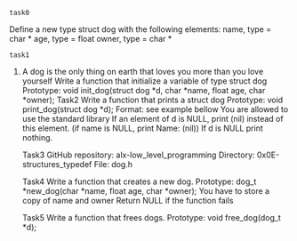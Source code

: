 	task0
Define a new type struct dog with the following elements:
name, type = char *
age, type = float
owner, type = char *

	task1
1. A dog is the only thing on earth that loves you more than you love yourself
Write a function that initialize a variable of type struct dog
Prototype: void init_dog(struct dog *d, char *name, float age, char *owner);
	Task2
Write a function that prints a struct dog
Prototype: void print_dog(struct dog *d);
Format: see example bellow
You are allowed to use the standard library
If an element of d is NULL, print (nil) instead of this element. (if name is NULL, print Name: (nil))
If d is NULL print nothing.

	Task3
GitHub repository: alx-low_level_programming
Directory: 0x0E-structures_typedef
File: dog.h

	Task4
Write a function that creates a new dog.
Prototype: dog_t *new_dog(char *name, float age, char *owner);
You have to store a copy of name and owner
Return NULL if the function fails

	Task5
Write a function that frees dogs.
Prototype: void free_dog(dog_t *d);
